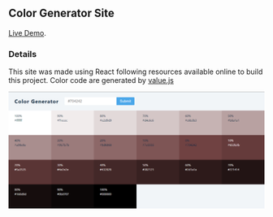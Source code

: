 ## Color Generator Site

[Live Demo](https://color-generator-react-ecru.vercel.app/).

### Details

This site was made using React following resources available online to build this project.
Color code are generated by [value.js](https://github.com/noeldelgado/values.js)

![image preview](./preview.png)
